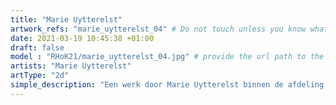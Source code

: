 ```yaml
---
title: "Marie Uytterelst"
artwork_refs: "marie_uytterelst_04" # Do not touch unless you know what you are doing
date: 2021-03-19 10:45:38 +01:00
draft: false
model : "RHoK21/marie_uytterelst_04.jpg" # provide the url path to the model
artists: "Marie Uytterelst"
artType: "2d"
simple_description: "Een werk door Marie Uytterelst binnen de afdeling Beeldende en audiovisuele kunst.<br><br><br><br> Een project gerealiseerd door Dirk Derom in opdracht van het <a href='https://www.sdko.brussels'>SDKO</a> en met steun van de <a href='https://www.vgc.be/wie-zijn-wij/actief-beleid-brussel/onderwijs'>VGC</a>."
---
```

